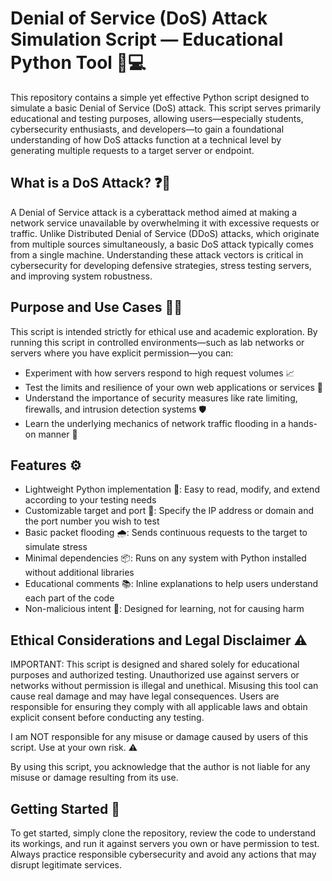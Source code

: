 # Denial of Service (DoS) Attack Simulation Script — Educational Python Tool 🐍💻

This repository contains a simple yet effective Python script designed to simulate a basic Denial of Service (DoS) attack. This script serves primarily educational and testing purposes, allowing users—especially students, cybersecurity enthusiasts, and developers—to gain a foundational understanding of how DoS attacks function at a technical level by generating multiple requests to a target server or endpoint.

## What is a DoS Attack? ❓🚪

A Denial of Service attack is a cyberattack method aimed at making a network service unavailable by overwhelming it with excessive requests or traffic. Unlike Distributed Denial of Service (DDoS) attacks, which originate from multiple sources simultaneously, a basic DoS attack typically comes from a single machine. Understanding these attack vectors is critical in cybersecurity for developing defensive strategies, stress testing servers, and improving system robustness.

## Purpose and Use Cases 🎯🧪

This script is intended strictly for ethical use and academic exploration. By running this script in controlled environments—such as lab networks or servers where you have explicit permission—you can:

- Experiment with how servers respond to high request volumes 📈  
- Test the limits and resilience of your own web applications or services 🔧  
- Understand the importance of security measures like rate limiting, firewalls, and intrusion detection systems 🛡️  
- Learn the underlying mechanics of network traffic flooding in a hands-on manner 🌊  

## Features ⚙️

- Lightweight Python implementation 🐍: Easy to read, modify, and extend according to your testing needs  
- Customizable target and port 🎯: Specify the IP address or domain and the port number you wish to test  
- Basic packet flooding 🌧️: Sends continuous requests to the target to simulate stress  
- Minimal dependencies 📦: Runs on any system with Python installed without additional libraries  
- Educational comments 📚: Inline explanations to help users understand each part of the code  
- Non-malicious intent 🚫: Designed for learning, not for causing harm  

## Ethical Considerations and Legal Disclaimer ⚠️

IMPORTANT: This script is designed and shared solely for educational purposes and authorized testing. Unauthorized use against servers or networks without permission is illegal and unethical. Misusing this tool can cause real damage and may have legal consequences. Users are responsible for ensuring they comply with all applicable laws and obtain explicit consent before conducting any testing.

I am NOT responsible for any misuse or damage caused by users of this script. Use at your own risk. ⚠️

By using this script, you acknowledge that the author is not liable for any misuse or damage resulting from its use.

## Getting Started 🚀

To get started, simply clone the repository, review the code to understand its workings, and run it against servers you own or have permission to test. Always practice responsible cybersecurity and avoid any actions that may disrupt legitimate services.
